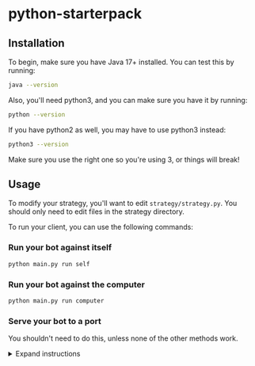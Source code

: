 # python-starterpack

## Installation

To begin, make sure you have Java 17+ installed. You can test this by running:

```sh
java --version
```

Also, you'll need python3, and you can make sure you have it by running:

```sh
python --version
```

If you have python2 as well, you may have to use python3 instead:

```sh
python3 --version
```

Make sure you use the right one so you're using 3, or things will break!

## Usage

To modify your strategy, you'll want to edit `strategy/strategy.py`.
You should only need to edit files in the strategy directory.

To run your client, you can use the following commands:

### Run your bot against itself

```sh
python main.py run self
```

### Run your bot against the computer

```sh
python main.py run computer
```

### Serve your bot to a port

You shouldn't need to do this, unless none of the other methods work.
<details>
<summary>Expand instructions</summary>

To serve your bot to a port, you can run it like this:

```sh
python main.py serve [port]
```

Where port is the port you want to serve to, like 9001 for example:

```sh
python main.py serve 9001
```

A full setup with the engine might look like (all 3 commands in separate terminal windows):

```sh
python main.py serve 9001
python main.py serve 9002
java -jar engine.jar 9001 9002
```

</details>
